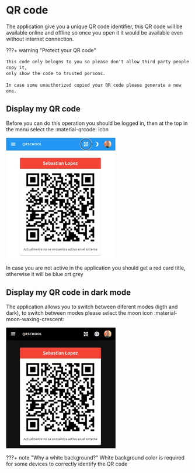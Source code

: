 # QR code

The application give you a unique QR code identifier, this QR code will be available online and offline so once you open it it would be available even without internet connection.

???+ warning "Protect your QR code"

    This code only belogns to you so please don't allow third party people copy it,
    only show the code to trusted persons.

    In case some unauthorized copied your QR code please generate a new one.

## Display my QR code

Before you can do this operation you should be logged in, then at the top in the menu select the :material-qrcode: icon

![My Qr](qrcode.webp)

In case you are not active in the application you should get a red card title, otherwise it will be blue ort grey

## Display my QR code in dark mode

The application allows you to switch between diferent modes (ligth and dark), to switch between modes please select the moon icon :material-moon-waxing-crescent:

![My QR dark](qrcodedark.webp)

???+ note "Why a white background?"
    White background color is required for some devices to correctly identify the QR code
